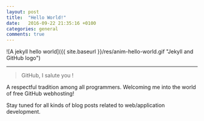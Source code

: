 ```yaml
---
layout: post
title:  "Hello World!"
date:   2016-09-22 21:35:16 +0100
categories: general
comments: true
---
```

![A jekyll hello world]({{ site.baseurl }}/res/anim-hello-world.gif "Jekyll and GitHub logo")

___

>GitHub, I salute you !

A respectful tradition among all programmers.
Welcoming me into the world of free GitHub webhosting!

Stay tuned for all kinds of blog posts related to web/application development.
